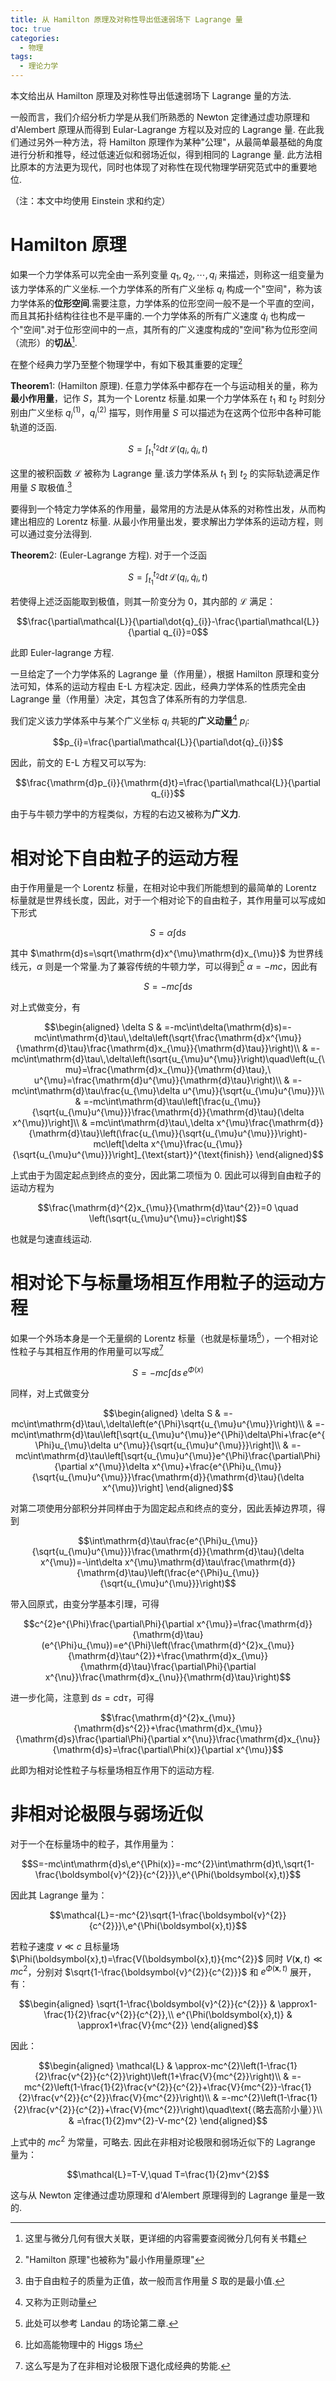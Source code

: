 ```yaml
---
title: 从 Hamilton 原理及对称性导出低速弱场下 Lagrange 量
toc: true
categories:
  - 物理
tags:
  - 理论力学
---
```


本文给出从 Hamilton 原理及对称性导出低速弱场下 Lagrange 量的方法.

<!-- more -->

一般而言，我们介绍分析力学是从我们所熟悉的 Newton 定律通过虚功原理和 d'Alembert 原理从而得到 Eular-Lagrange 方程以及对应的 Lagrange 量.
在此我们通过另外一种方法，将 Hamilton 原理作为某种"公理"，从最简单最基础的角度进行分析和推导，经过低速近似和弱场近似，得到相同的
Lagrange 量. 此方法相比原本的方法更为现代，同时也体现了对称性在现代物理学研究范式中的重要地位.


（注：本文中均使用 Einstein 求和约定）

# Hamilton 原理

如果一个力学体系可以完全由一系列变量 $q_{1},q_{2},\cdots,q_{i}$
来描述，则称这一组变量为该力学体系的广义坐标.一个力学体系的所有广义坐标
$q_{i}$
构成一个"空间"，称为该力学体系的**位形空间**.需要注意，力学体系的位形空间一般不是一个平直的空间，而且其拓扑结构往往也不是平庸的.一个力学体系的所有广义速度
$\dot{q}_{i}$
也构成一个"空间".对于位形空间中的一点，其所有的广义速度构成的"空间"称为位形空间（流形）的**切丛**[^1].

在整个经典力学乃至整个物理学中，有如下极其重要的定理[^2]

$\mathbf{Theorem} 1:$ (Hamilton 原理).
任意力学体系中都存在一个与运动相关的量，称为**最小作用量**，记作
$S$，其为一个 Lorentz 标量.如果一个力学体系在 $t_{1}$ 和 $t_{2}$
时刻分别由广义坐标 $q_{i}^{(1)}$，$q_{i}^{(2)}$ 描写，则作用量 $S$
可以描述为在这两个位形中各种可能轨道的泛函.

$$S=\int_{t_{1}}^{t_{2}}\mathrm{d}t\,\mathcal{L}(q_{i},\dot{q}_{i},t)$$

这里的被积函数 $\mathcal{L}$ 被称为 Lagrange 量.该力学体系从 $t_{1}$ 到
$t_{2}$ 的实际轨迹满足作用量 $S$ 取极值.[^3]

要得到一个特定力学体系的作用量，最常用的方法是从体系的对称性出发，从而构建出相应的
Lorentz 标量. 从最小作用量出发，要求解出力学体系的运动方程，则可以通过变分法得到.

$\mathbf{Theorem} 2:$ (Euler-Lagrange 方程).
对于一个泛函

$$S=\int_{t_{1}}^{t_{2}}\mathrm{d}t\,\mathcal{L}(q_{i},\dot{q}_{i},t)$$

若使得上述泛函能取到极值，则其一阶变分为 $0$，其内部的 $\mathcal{L}$
满足：

$$\frac{\partial\mathcal{L}}{\partial\dot{q}_{i}}-\frac{\partial\mathcal{L}}{\partial q_{i}}=0$$

此即 Euler-lagrange 方程.

一旦给定了一个力学体系的 Lagrange 量（作用量），根据 Hamilton
原理和变分法可知，体系的运动方程由 E-L 方程决定.
因此，经典力学体系的性质完全由 Lagrange
量（作用量）决定，其包含了体系所有的力学信息.

我们定义该力学体系中与某个广义坐标 $q_{i}$ 共轭的**广义动量**[^4] $p_{i}$:

$$p_{i}=\frac{\partial\mathcal{L}}{\partial\dot{q}_{i}}$$

因此，前文的 E-L 方程又可以写为:

$$\frac{\mathrm{d}p_{i}}{\mathrm{d}t}=\frac{\partial\mathcal{L}}{\partial q_{i}}$$

由于与牛顿力学中的方程类似，方程的右边又被称为**广义力**.

# 相对论下自由粒子的运动方程

由于作用量是一个 Lorentz 标量，在相对论中我们所能想到的最简单的 Lorentz
标量就是世界线长度，因此，对于一个相对论下的自由粒子，其作用量可以写成如下形式

$$S=\alpha\int\mathrm{d}s$$

其中 $\mathrm{d}s=\sqrt{\mathrm{d}x^{\mu}\mathrm{d}x_{\mu}}$
为世界线线元，$\alpha$ 则是一个常量.为了兼容传统的牛顿力学，可以得到[^5]
$\alpha=-mc$，因此有

$$S=-mc\int\mathrm{d}s$$ 

对上式做变分，有

$$\begin{aligned}
\delta S & =-mc\int\delta(\mathrm{d}s)=-mc\int\mathrm{d}\tau\,\delta\left(\sqrt{\frac{\mathrm{d}x^{\mu}}{\mathrm{d}\tau}\frac{\mathrm{d}x_{\mu}}{\mathrm{d}\tau}}\right)\\
 & =-mc\int\mathrm{d}\tau\,\delta\left(\sqrt{u_{\mu}u^{\mu}}\right)\quad\left(u_{\mu}=\frac{\mathrm{d}x_{\mu}}{\mathrm{d}\tau},\ u^{\mu}=\frac{\mathrm{d}u^{\mu}}{\mathrm{d}\tau}\right)\\
 & =-mc\int\mathrm{d}\tau\frac{u_{\mu}\delta u^{\mu}}{\sqrt{u_{\mu}u^{\mu}}}\\
 & =-mc\int\mathrm{d}\tau\left[\frac{u_{\mu}}{\sqrt{u_{\mu}u^{\mu}}}\frac{\mathrm{d}}{\mathrm{d}\tau}(\delta x^{\mu})\right]\\
 & =mc\int\mathrm{d}\tau\,\delta x^{\mu}\frac{\mathrm{d}}{\mathrm{d}\tau}\left(\frac{u_{\mu}}{\sqrt{u_{\mu}u^{\mu}}}\right)-mc\left[\delta x^{\mu}\frac{u_{\mu}}{\sqrt{u_{\mu}u^{\mu}}}\right]_{\text{start}}^{\text{finish}}
\end{aligned}$$

上式由于为固定起点到终点的变分，因此第二项恒为
$0$. 因此可以得到自由粒子的运动方程为

$$\frac{\mathrm{d}^{2}x_{\mu}}{\mathrm{d}\tau^{2}}=0 \quad \left(\sqrt{u_{\mu}u^{\mu}}=c\right)$$

也就是匀速直线运动.

# 相对论下与标量场相互作用粒子的运动方程

如果一个外场本身是一个无量纲的 Lorentz
标量（也就是标量场[^6]），一个相对论性粒子与其相互作用的作用量可以写成[^7]

$$S=-mc\int\mathrm{d}s\,e^{\Phi(x)}$$

同样，对上式做变分

$$\begin{aligned}
\delta S & =-mc\int\mathrm{d}\tau\,\delta\left(e^{\Phi}\sqrt{u_{\mu}u^{\mu}}\right)\\
 & =-mc\int\mathrm{d}\tau\left[\sqrt{u_{\mu}u^{\mu}}e^{\Phi}\delta\Phi+\frac{e^{\Phi}u_{\mu}\delta u^{\mu}}{\sqrt{u_{\mu}u^{\mu}}}\right]\\
 & =-mc\int\mathrm{d}\tau\left[\sqrt{u_{\mu}u^{\mu}}e^{\Phi}\frac{\partial\Phi}{\partial x^{\mu}}\delta x^{\mu}+\frac{e^{\Phi}u_{\mu}}{\sqrt{u_{\mu}u^{\mu}}}\frac{\mathrm{d}}{\mathrm{d}\tau}(\delta x^{\mu})\right]
\end{aligned}$$

对第二项使用分部积分并同样由于为固定起点和终点的变分，因此丢掉边界项，得到

$$\int\mathrm{d}\tau\frac{e^{\Phi}u_{\mu}}{\sqrt{u_{\mu}u^{\mu}}}\frac{\mathrm{d}}{\mathrm{d}\tau}(\delta x^{\mu})=-\int\delta x^{\mu}\mathrm{d}\tau\frac{\mathrm{d}}{\mathrm{d}\tau}\left(\frac{e^{\Phi}u_{\mu}}{\sqrt{u_{\mu}u^{\mu}}}\right)$$

带入回原式，由变分学基本引理，可得

$$c^{2}e^{\Phi}\frac{\partial\Phi}{\partial x^{\mu}}=\frac{\mathrm{d}}{\mathrm{d}\tau}(e^{\Phi}u_{\mu})=e^{\Phi}\left(\frac{\mathrm{d}^{2}x_{\mu}}{\mathrm{d}\tau^{2}}+\frac{\mathrm{d}x_{\mu}}{\mathrm{d}\tau}\frac{\partial\Phi}{\partial x^{\nu}}\frac{\mathrm{d}x_{\nu}}{\mathrm{d}\tau}\right)$$

进一步化简，注意到 $\mathrm{d}s=c\mathrm{d}\tau$，可得

$$\frac{\mathrm{d}^{2}x_{\mu}}{\mathrm{d}s^{2}}+\frac{\mathrm{d}x_{\mu}}{\mathrm{d}s}\frac{\partial\Phi}{\partial x^{\nu}}\frac{\mathrm{d}x_{\nu}}{\mathrm{d}s}=\frac{\partial\Phi(x)}{\partial x^{\mu}}$$

此即为相对论性粒子与标量场相互作用下的运动方程.

# 非相对论极限与弱场近似

对于一个在标量场中的粒子，其作用量为：

$$S=-mc\int\mathrm{d}s\,e^{\Phi(x)}=-mc^{2}\int\mathrm{d}t\,\sqrt{1-\frac{\boldsymbol{v}^{2}}{c^{2}}}\,e^{\Phi(\boldsymbol{x},t)}$$

因此其 Lagrange 量为：

$$\mathcal{L}=-mc^{2}\sqrt{1-\frac{\boldsymbol{v}^{2}}{c^{2}}}\,e^{\Phi(\boldsymbol{x},t)}$$

若粒子速度 $v\ll c$ 且标量场 $\Phi(\boldsymbol{x},t)=\frac{V(\boldsymbol{x},t)}{mc^{2}}$ 同时 $V(\boldsymbol{x},t)\ll mc^{2}$，分别对
$\sqrt{1-\frac{\boldsymbol{v}^{2}}{c^{2}}}$ 和
$e^{\Phi(\boldsymbol{x},t)}$ 展开，有： 

$$\begin{aligned}
\sqrt{1-\frac{\boldsymbol{v}^{2}}{c^{2}}} & \approx1-\frac{1}{2}\frac{v^{2}}{c^{2}},\\
e^{\Phi(\boldsymbol{x},t)} & \approx1+\frac{V}{mc^{2}}
\end{aligned}$$ 

因此： 

$$\begin{aligned}
\mathcal{L} & \approx-mc^{2}\left(1-\frac{1}{2}\frac{v^{2}}{c^{2}}\right)\left(1+\frac{V}{mc^{2}}\right)\\
 & =-mc^{2}\left(1-\frac{1}{2}\frac{v^{2}}{c^{2}}+\frac{V}{mc^{2}}-\frac{1}{2}\frac{v^{2}}{c^{2}}\frac{V}{mc^{2}}\right)\\
 & =-mc^{2}\left(1-\frac{1}{2}\frac{v^{2}}{c^{2}}+\frac{V}{mc^{2}}\right)\quad\text{（略去高阶小量）}\\
 & =\frac{1}{2}mv^{2}-V-mc^{2}
\end{aligned}$$

上式中的 $mc^{2}$ 为常量，可略去.
因此在非相对论极限和弱场近似下的 Lagrange 量为：

$$\mathcal{L}=T-V,\quad T=\frac{1}{2}mv^{2}$$

这与从 Newton 定律通过虚功原理和 d'Alembert 原理得到的 Lagrange 量是一致的.

[^1]: 这里与微分几何有很大关联，更详细的内容需要查阅微分几何有关书籍

[^2]: "Hamilton 原理"也被称为"最小作用量原理"

[^3]: 由于自由粒子的质量为正值，故一般而言作用量 $S$ 取的是最小值.

[^4]: 又称为正则动量

[^5]: 此处可以参考 Landau 的场论第二章.

[^6]: 比如高能物理中的 Higgs 场

[^7]: 这么写是为了在非相对论极限下退化成经典的势能. 

